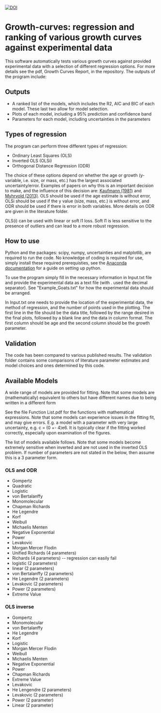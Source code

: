

[![DOI](https://zenodo.org/badge/258566569.svg)](https://zenodo.org/doi/10.5281/zenodo.10171130)


# Growth-curves: regression and ranking of various growth curves against experimental data 
This software automatically tests various growth curves against provided experimental data with a selection of different regression options. For more details see the pdf, Growth Curves Report, in the repository. The outputs of the program include:

## Outputs
 - A ranked list of the models, which includes the R2, AIC and BIC of each model. These last two allow for model selection.
 - Plots of each model, including a 95% prediction and confidence band
 - Parameters for each model, including uncertainties in the parameters

## Types of regression
The program can perform three different types of regression:
	
 - Ordinary Least Squares (OLS)
 - Inverted OLS (OLSi)
 - Orthogonal Distance Regression (ODR)

The choice of these options depend on whether the age or growth (y-variable, i.e. size, or mass, etc.) has the largest associated uncertainty/error. Examples of papers on why this is an important decision to make, and the influence of this decision are: [Kaufmann (1981)](https://doi.org/10.1007/BF00347588) and [Myhrvold (2013)](https://doi.org/10.1177/0049124104268644).
OLS should be used if the age estimate is without error, OLSi should be used if the y value (size, mass, etc.) is without error, and ODR should be used if there is error in both variables. More details on ODR are given in the literature folder.

OLS(i) can be used with linear or soft l1 loss. Soft l1 is less sensitive to the presence of outliers and can lead to a more robust regression.


## How to use

Python and the packages: scipy, numpy, uncertainties and matplotlib, are required to run the code. No knowledge of coding is required for use, simply install these required prerequisties, see the [Anaconda documentation](https://docs.anaconda.com/anaconda/install/) for a guide on setting up python.
  
To use the program simply fill in the necessary information in Input.txt file and provide the experimental data as a text file (with . used the decimal separator). See 
"Example_Goats.txt" for how the experimental data should be arranged.

In Input.txt one needs to provide the location of the experimental data, the method of regression, and the number of points used in the plotting. The first line in the file should be the data title, followed by the range desired in the final plots, followed by a blank line and the data in column format. The first column should be age and the second column should be the growth parameter.


## Validation
The code has been compared to various published results. The validation folder contains some comparisons of literature parameter estimates and model choices and ones determined by this code. 

## Available Models

A wide range of models are provided for fitting. Note that some models are (mathematically) equivalent to others but have different names due to being written in a different form

See the file Function List.pdf for the functions with mathematical expressions. Note that some models can experience issues in the fitting fit, and may give errors. E.g. a model with a parameter with very large uncertainty, e.g. c = (0 +- 4)e6. It is typically clear if the fitting worked correctly, especially upon examination of the figures.

The list of models available follows. Note that some models become extremely sensitive when inverted and are not used in the inverted OLS problem. If number of parameters are not stated in the below, then assume this is a 3 parameter form.
### OLS and ODR

 - Gompertz
 - Quadratic
 - Logistic
 - von Bertalanffy
 - Monomolecular
 - Chapman Richards
 - He Legendre
 - Korf
 - Weibull
 - Michaelis Menten
 - Negative Exponential
 - Power
 - Levakovic
 - Morgan Mercer Flodin
 - Unified Richards (4 parameters)
 - Richards (4 parameters) -- regression can easily fail
 - logistic (2 parameters)
 - linear (2 parameters)
 - von Bertalanffy (2 parameters)
 - He Legendre (2 parameters)
 - Levakovic (2 parameters)
 - Power (2 parameters)
 - Extreme Value
 
 
### OLS inverse

 - Gompertz
 - Monomolecular
 - von Bertalanffy
 - He Legendre
 - Korf
 - Logistic
 - Morgan Mercer Flodin
 - Weibull
 - Michaelis Menten
 - Negative Exponential
 - Power
 - Chapman Richards
 - Extreme Value
 - Levakovic
 - He Lengendre (2 parameters)
 - Levakovic (2 parameters)  
 - Power (2 parameter)
 - Linear (2 parameter)
 
 
